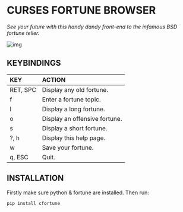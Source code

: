 # CURSES FORTUNE BROWSER

*See your future with this handy dandy front-end to the infamous BSD fortune
teller.*

![img](./cfortune.gif "Fortune")

## KEYBINDINGS

| KEY      | ACTION                        |
|:---------|:------------------------------|
| RET, SPC | Display any old fortune.      |
| f        | Enter a fortune topic.        |
| l        | Display a long fortune.       |
| o        | Display an offensive fortune. |
| s        | Display a short fortune.      |
| ?, h     | Display this help page.       |
| w        | Save your fortune.            |
| q, ESC   | Quit.                         |


## INSTALLATION

Firstly make sure python & fortune are installed. Then run:

`pip install cfortune`
